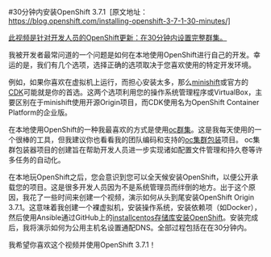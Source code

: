 #30分钟内安装OpenShift 3.7.1
  [原文地址：https://blog.openshift.com/installing-openshift-3-7-1-30-minutes/]
  
 [此视频是针对开发人员的OpenShift更新：在30分钟内设置完整群集。](https://blog.openshift.com/openshift-developers-set-full-cluster-30-minutes/)

 我被开发者最常问道的一个问题是如何在本地使用OpenShift进行自己的开发。幸运的是，我们有几个选项，选择正确的选项取决于您喜欢使用的特定开发环境。

 例如，如果你喜欢在虚拟机上运行，​​而担心安装太多，那么[minishift](https://github.com/minishift/minishift)或官方的[CDK](https://blog.openshift.com/how-to-install-red-hat-container-development-kit-cdk-in-minutes/)可能就是你的首选。这两个选项利用您的操作系统管理程序或VirtualBox，主要区别在于minishift使用开源Origin项目，而CDK使用名为OpenShift Container Platform的企业版。

 在本地使用OpenShift的一种我最喜欢的方式是使用[oc群集](https://github.com/openshift/origin/blob/master/docs/cluster_up_down.md)。这是我每天使用的一个很棒的工具，但我建议你也看看我的团队编码和支持的[oc集群包装](https://github.com/openshift-evangelists/oc-cluster-wrapper)项目。 oc集群包装器项目的创建旨在帮助开发人员进一步实现诸如配置文件管理和持久卷等许多任务的自动化。

 在本地玩OpenShift之后，您会意识到您可以全天候安装OpenShift，以便公开承载您的项目。这是很多开发人员因为不是系统管理员而绊倒的地方。出于这个原因，我花了一些时间来创建一个视频，演示如何从头到尾安装OpenShift Origin 3.7.1。这意味着我创建一个裸虚拟机，安装操作系统，安装依赖项（如Docker），然后使用Ansible通过GitHub上的[installcentos存储库安装OpenShift](https://github.com/openshift-evangelists/oc-cluster-wrapper)。安装完成后，我将演示如何为公用主机名设置通配DNS。全部过程包括在在30分钟内。

 我希望你喜欢这个视频并使用OpenShift 3.7.1！

